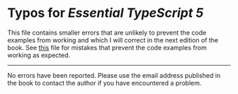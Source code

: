 # Typos for *Essential TypeScript 5*

This file contains smaller errors that are unlikely to prevent the code examples from working and which I will correct in the next edition of the book. See [this](errata.md) file for mistakes that prevent the code examples from working as expected.

---

No errors have been reported. Please use the email address published in the book to contact the author if you have encountered a problem.



